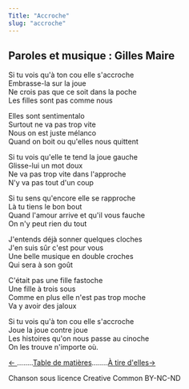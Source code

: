 ```yaml
---
Title: "Accroche"
slug: "accroche"
---
```


##  Paroles et musique : Gilles Maire
Si tu vois qu'à ton cou elle s'accroche  
Embrasse-la sur la joue  
Ne crois pas que ce soit dans la poche  
Les filles sont pas comme nous  
  
Elles sont sentimentalo  
Surtout ne va pas trop vite  
Nous on est juste mélanco  
Quand on boit ou qu'elles nous quittent  
  
Si tu vois qu'elle te tend la joue gauche  
Glisse-lui un mot doux  
Ne va pas trop vite dans l'approche  
N'y va pas tout d'un coup  
  
Si tu sens qu'encore elle se rapproche  
Là tu tiens le bon bout  
Quand l'amour arrive et qu'il vous fauche  
On n'y peut rien du tout  
  
J'entends déjà sonner quelques cloches  
J'en suis sûr c'est pour vous  
Une belle musique en double croches  
Qui sera à son goût  
  
C'était pas une fille fastoche  
Une fille à trois sous  
Comme en plus elle n'est pas trop moche  
Va y avoir des jaloux  
  
Si tu vois qu'à ton cou elle s'accroche  
Joue la joue contre joue  
Les histoires qu'on nous passe au cinoche  
On les trouve n'importe où.  


[← ](../)........[Table de matières](..)........[À tire d'elles→](../à_tire_d~elles)


Chanson sous licence Creative Common BY-NC-ND
